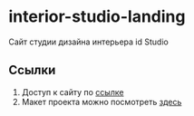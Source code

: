 # interior-studio-landing

Сайт студии дизайна интерьера id Studio

## Ссылки

1. Доступ к сайту по [ссылке](https://lilymaxutova.github.io/Interior-Design/)
2. Макет проекта можно посмотреть [здесь](https://www.figma.com/file/VbhQcgpztAW4lb1iEycYPr/Landing-Page-%2F-Interior-Design-Studio-(Community)?node-id=9-205&t=kccJgYMgzXTn4bZr-0)
